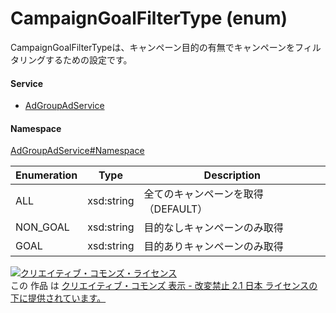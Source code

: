 

# CampaignGoalFilterType (enum)

CampaignGoalFilterTypeは、キャンペーン目的の有無でキャンペーンをフィルタリングするための設定です。

#### Service

+ [AdGroupAdService](../../services/AdGroupAdService.md)

#### Namespace

[AdGroupAdService#Namespace](../../services/AdGroupAdService.md#namespace)

| Enumeration  |       Type       |          Description          |
| ------------ | ---------------- | ----------------------------- |
| ALL | xsd:string | 全てのキャンペーンを取得（DEFAULT） |
| NON_GOAL | xsd:string | 目的なしキャンペーンのみ取得 |
| GOAL | xsd:string | 目的ありキャンペーンのみ取得 |

<a rel="license" href="http://creativecommons.org/licenses/by-nd/2.1/jp/"><img alt="クリエイティブ・コモンズ・ライセンス" style="border-width:0" src="https://i.creativecommons.org/l/by-nd/2.1/jp/88x31.png" /></a><br />この 作品 は <a rel="license" href="http://creativecommons.org/licenses/by-nd/2.1/jp/">クリエイティブ・コモンズ 表示 - 改変禁止 2.1 日本 ライセンスの下に提供されています。</a>
